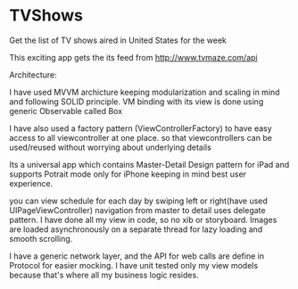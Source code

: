 # TVShows
Get the list of TV shows aired in United States for the week

This exciting app gets the its feed from http://www.tvmaze.com/api

Architecture:

I have used MVVM archicture keeping modularization and scaling in mind and following SOLID principle. VM binding with its view is done using generic Observable called Box

I have also used a factory pattern (ViewControllerFactory) to have easy access to all viewcontroller at one place. so that viewcontrollers can be used/reused without worrying about underlying details

Its a universal app which contains Master-Detail Design pattern for iPad and supports Potrait mode only for iPhone keeping in mind best user experience.

you can view schedule for each day by swiping left or right(have used UIPageViewController)
navigation from master to detail uses delegate pattern.
I have done all my view in code, so no xib or storyboard. Images are loaded asynchronously on a separate thread for lazy loading and smooth scrolling.

I have a generic network layer, and the API for web calls are define in Protocol for easier mocking. I have unit tested only my view models because that's where all my business logic resides.
